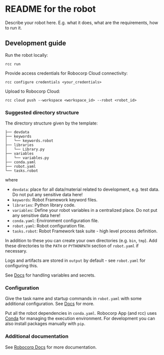 # README for the robot

Describe your robot here.
E.g. what it does, what are the requirements, how to run it.


## Development guide

Run the robot locally:
```
rcc run
```

Provide access credentials for Robocorp Cloud connectivity:
```
rcc configure credentials <your_credentials>
```

Upload to Robocorp Cloud:
```
rcc cloud push --workspace <workspace_id> --robot <robot_id>
```

### Suggested directory structure

The directory structure given by the template:
```
├── devdata
├── keywords
│   └── keywords.robot
├── libraries
│   └── Library.py
├── variables
│   └── variables.py
├── conda.yaml
├── robot.yaml
└── tasks.robot
```

where
* `devdata`: place for all data/material related to development, e.g. test data. Do not put any sensitive data here!
* `keywords`: Robot Framework keyword files.
* `libraries`: Python library code.
* `variables`: Define your robot variables in a centralized place. Do not put any sensitive data here!
* `conda.yaml`: Environment configuration file.
* `robot.yaml`: Robot configuration file.
* `tasks.robot`: Robot Framework task suite - high level process definition.

In addition to these you can create your own directories (e.g. `bin`, `tmp`). Add these directories to the `PATH` or `PYTHONPATH` section of `robot.yaml` if necessary.

Logs and artifacts are stored in `output` by default - see `robot.yaml` for configuring this.

See [Docs](https://robocorp.com/docs/development-howtos/variables-and-secrets/) for handling variables and secrets.


### Configuration

Give the task name and startup commands in `robot.yaml` with some additional configuration. See [Docs](https://robocorp.com/docs/setup/robot-structure#robot-configuration-file-robot-yaml) for more.


Put all the robot dependencies in `conda.yaml`. Robocorp App (and rcc) uses [Conda](https://docs.conda.io) for managing the execution environment. For development you can also install packages manually with `pip`.

### Additional documentation
See [Robocorp Docs](https://robocorp.com/docs/) for more documentation.
